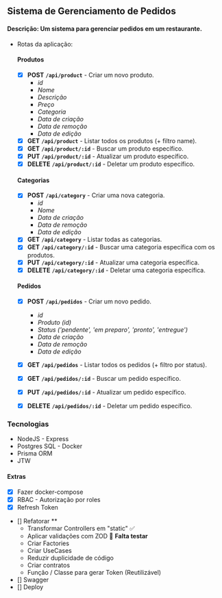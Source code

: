 ## Sistema de Gerenciamento de Pedidos

#### Descrição: Um sistema para gerenciar pedidos em um restaurante.    
- Rotas da aplicação:
  #### Produtos
  - [x] **POST** **`/api/product`** - Criar um novo produto.
    - *id*
    - *Nome*
    - *Descrição*
    - *Preço*
    - *Categoria*
    - *Data de criação*
    - *Data de remoção*
    - *Data de edição*
  - [x] **GET** **`/api/product`** - Listar todos os produtos (+ filtro name).
  - [x] **GET** **`/api/product/:id`** - Buscar um produto específico.
  - [x] **PUT** **`/api/product/:id`** - Atualizar um produto específico.
  - [x] **DELETE** **`/api/product/:id`** - Deletar um produto específico.

  #### Categorias
  - [x] **POST** **`/api/category`** - Criar uma nova categoria.
    - *id*
    - *Nome*
    - *Data de criação*
    - *Data de remoção*
    - *Data de edição*
  - [x] **GET** **`/api/category`** - Listar todas as categorias.
  - [x] **GET** **`/api/category/:id`** - Buscar uma categoria específica com os produtos.
  - [x] **PUT** **`/api/category/:id`** - Atualizar uma categoria específica.
  - [x] **DELETE** **`/api/category/:id`** - Deletar uma categoria específica.

  #### Pedidos
  - [x] **POST** **`/api/pedidos`** - Criar um novo pedido.
    - *id*
    - *Produto (id)*
    - *Status ('pendente', 'em preparo', 'pronto', 'entregue')*
    - *Data de criação*
    - *Data de remoção*
    - *Data de edição*
  - [x] **GET** **`/api/pedidos`** - Listar todos os pedidos (+ filtro por status).
  - [x] **GET** **`/api/pedidos/:id`** - Buscar um pedido específico.
  - [x] **PUT** **`/api/pedidos/:id`** - Atualizar um pedido específico.
  - [x] **DELETE** **`/api/pedidos/:id`** - Deletar um pedido específico.


### Tecnologias

- NodeJS - Express
- Postgres SQL - Docker
- Prisma ORM
- JTW

#### Extras
- [x] Fazer docker-compose
- [x] RBAC - Autorização por roles
- [x] Refresh Token
- [] Refatorar **
  - Transformar Controllers em "static" ✅
  - Aplicar validações com ZOD 🔵 **Falta testar**
  - Criar Factories
  - Criar UseCases
  - Reduzir duplicidade de código
  - Criar contratos
  - Função / Classe para gerar Token (Reutilizável)
- [] Swagger
- [] Deploy